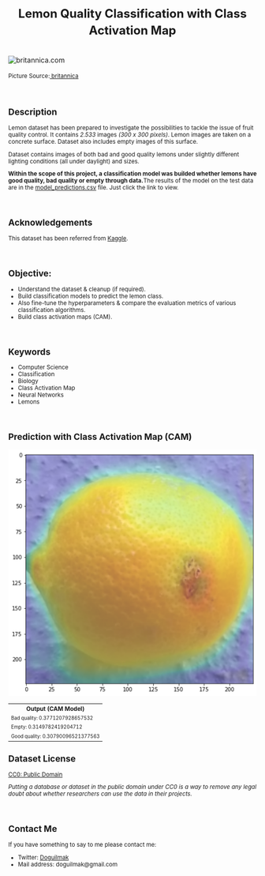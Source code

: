 <h1  align=center><font  size = 5>Lemon Quality Classification with Class Activation Map</font></h1>

<br>

<img  src="https://cdn.britannica.com/84/188484-050-F27B0049/lemons-tree.jpg"  height=450  width=1000  alt="britannica.com">

<small>Picture Source:<a  href="https://cdn.britannica.com/84/188484-050-F27B0049/lemons-tree.jpg"> britannica</a>

<br>

<h2>Description</h2>

<p>Lemon dataset has been prepared to investigate the possibilities to tackle the issue of fruit quality control. It contains <i>2.533</i> images <i>(300 x 300 pixels)</i>. Lemon images are taken on a concrete surface. Dataset also includes empty images of this surface.  

Dataset contains images of both bad and good quality lemons under slightly different lighting conditions (all under daylight) and sizes.

<b>Within the scope of this project, a classification model was builded whether lemons have good quality, bad quality or empty through data.</b>The results of the model on the test data are in the <a  href="https://github.com/doguilmak/Lemon-Quality-Classification-with-CAM/blob/main/model_predictions.csv">model_predictions.csv</a> file. Just click the link to view.</p>

<br>

<h2>Acknowledgements</h2>

<p>This dataset has been referred from <a  href="https://www.kaggle.com/datasets/yusufemir/lemon-quality-dataset">Kaggle</a>.</p>

<br>

<h2>Objective:</h2>

<ul>
	<li>Understand the dataset & cleanup (if required).</li>
	<li>Build classification models to predict the lemon class.</li>
	<li>Also fine-tune the hyperparameters & compare the evaluation metrics of various classification algorithms.</li>
	<li>Build class activation maps (CAM).</li>
</ul>

<br>

<h2>Keywords</h2>

<ul>
	<li>Computer Science</li>
	<li>Classification</li>
	<li>Biology</li>
	<li>Class Activation Map</li>
	<li>Neural Networks</li>
	<li>Lemons</li>
</ul>

<br>

<h2>Prediction with Class Activation Map (CAM)</h2>

<img width=850  height=500 src="bad_quality_output.png">

<br>

<div align="center">
	<table>  
		<tr>  
			<th>Output (CAM Model)</th>    
		</tr>  
		<tr>  
			<td><small>Bad quality: 0.3771207928657532</small></td>    
		</tr>  
		<tr>  
			<td><small>Empty: 0.3149782419204712</small></td>   
		</tr> 
		 <tr>  
			<td><small>Good quality: 0.30790096521377563</small></td>   
		</tr> 
	</table>
</div>

<h2>Dataset License</h2>

<a  href="https://creativecommons.org/publicdomain/zero/1.0/">CC0: Public Domain</a>

<i>Putting a database or dataset in the _public domain_ under _CC0_ is a way to remove any legal doubt about whether researchers can use the data in their projects.</i>

<br>

<h2>Contact Me</h2>

<p>If you have something to say to me please contact me:</p>

<ul>
	<li>Twitter: <a  href="https://twitter.com/Doguilmak">Doguilmak</a></li>
	<li>Mail address: doguilmak@gmail.com</li>
</ul>
